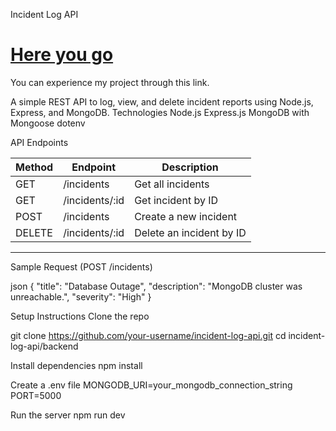Incident Log API

<h1><a href="https://niteshgiri-portfolio.netlify.app/">Here you go</a></h1>
You can experience my project through this link.

A simple REST API to log, view, and delete incident reports using Node.js, Express, and MongoDB.
Technologies
Node.js
Express.js
MongoDB with Mongoose
dotenv

API Endpoints

| Method | Endpoint        | Description                   |
|--------|-----------------|-------------------------------|
| GET    | /incidents      | Get all incidents             |
| GET    | /incidents/:id  | Get incident by ID            |
| POST   | /incidents      | Create a new incident         |
| DELETE | /incidents/:id  | Delete an incident by ID      |

---

Sample Request (POST /incidents)

json
{
  "title": "Database Outage",
  "description": "MongoDB cluster was unreachable.",
  "severity": "High"
}


Setup Instructions
Clone the repo

git clone https://github.com/your-username/incident-log-api.git
cd incident-log-api/backend


Install dependencies
npm install

Create a .env file
MONGODB_URI=your_mongodb_connection_string
PORT=5000

Run the server
npm run dev
